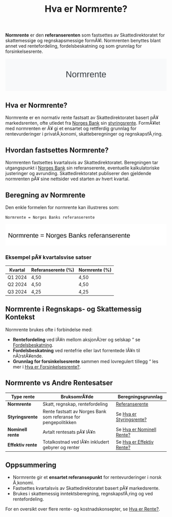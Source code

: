 ﻿---
title: "Hva er Normrente?"
meta_title: "Hva er Normrente?"
meta_description: '**Normrente** er den **referanserenten** som fastsettes av Skattedirektoratet for skattemessige og regnskapsmessige formÃ¥l. Normrenten benyttes blant annet ved...'
slug: normrente
type: blog
layout: pages/single
---

**Normrente** er den **referanserenten** som fastsettes av Skattedirektoratet for skattemessige og regnskapsmessige formÃ¥l. Normrenten benyttes blant annet ved rentefordeling, fordelsbeskatning og som grunnlag for forsinkelsesrente.

![Illustrasjon av Normrente](normrente-image.svg)

## Hva er Normrente?

Normrente er en normativ rente fastsatt av Skattedirektoratet basert pÃ¥ markedsrenten, ofte utledet fra [Norges Bank](/blogs/regnskap/norges-bank "Hva er Norges Bank? Rolle og Funksjoner i Norsk Ã˜konomi") sin [styringsrente](/blogs/regnskap/styringsrente "Hva er Styringsrente? Komplett Guide til Norges Bank sin Styringsrente"). FormÃ¥let med normrenten er Ã¥ gi et ensartet og rettferdig grunnlag for rentevurderinger i privatÃ¸konomi, skatteberegninger og regnskapsfÃ¸ring.

## Hvordan fastsettes Normrente?

Normrenten fastsettes kvartalsvis av Skattedirektoratet. Beregningen tar utgangspunkt i [Norges Bank](/blogs/regnskap/norges-bank "Hva er Norges Bank? Rolle og Funksjoner i Norsk Ã˜konomi") sin referanserente, eventuelle kalkulatoriske justeringer og avrunding. Skattedirektoratet publiserer den gjeldende normrenten pÃ¥ sine nettsider ved starten av hvert kvartal.

## Beregning av Normrente

Den enkle formelen for normrente kan illustreres som:

```text
Normrente = Norges Banks referanserente
```

![Formel for Normrente](normrente-formula.svg)

### Eksempel pÃ¥ kvartalsvise satser

| Kvartal    | Referanserente (%) | Normrente (%) |
|------------|--------------------|---------------|
| Q1 2024    | 4,50               | 4,50          |
| Q2 2024    | 4,50               | 4,50          |
| Q3 2024    | 4,25               | 4,25          |

## Normrente i Regnskaps- og Skattemessig Kontekst

Normrente brukes ofte i forbindelse med:

* **Rentefordeling** ved lÃ¥n mellom aksjonÃ¦rer og selskap “ se [Fordelsbeskatning](/blogs/regnskap/fordelsbeskatning "Hva er Fordelsbeskatning? Komplett Guide til Fordelsbeskatning av Rentefritt LÃ¥n").
* **Fordelsbeskatning** ved rentefrie eller lavt forrentede lÃ¥n til nÃ¦rstÃ¥ende.
* **Grunnlag for forsinkelsesrente** sammen med lovregulert tillegg “ les mer i [Hva er Forsinkelsesrente?](/blogs/regnskap/hva-er-forsinkelsesrente "Hva er Forsinkelsesrente? Komplett Guide til LovpÃ¥lagt Forsinkelsesrente i Norge").

## Normrente vs Andre Rentesatser

| Type rente         | BruksomrÃ¥de                                      | Beregningsgrunnlag                       |
|--------------------|---------------------------------------------------|-------------------------------------------|
| **Normrente**      | Skatt, regnskap, rentefordeling                   | [Referanserente](/blogs/regnskap/normrente "Hva er Normrente? En Guide til Normrente og Referanserente") |
| **Styringsrente**  | Rente fastsatt av Norges Bank som referanse for pengepolitikken | Se [Hva er Styringsrente?](/blogs/regnskap/styringsrente "Hva er Styringsrente? Komplett Guide til Norges Bank sin Styringsrente") |
| **Nominell rente** | Avtalt rentesats pÃ¥ lÃ¥n                           | Se [Hva er Nominell Rente?](/blogs/regnskap/hva-er-nominell-rente "Hva er Nominell Rente? En Guide til Nominell og Effektiv Rente") |
| **Effektiv rente** | Totalkostnad ved lÃ¥n inkludert gebyrer og renter   | Se [Hva er Effektiv Rente?](/blogs/regnskap/hva-er-effektiv-rente "Hva er Effektiv Rente? Komplett Guide til Ã…rlig Effektiv Rente") |

## Oppsummering

* Normrente gir et **ensartet referansepunkt** for rentevurderinger i norsk Ã¸konomi.
* Fastsettes kvartalsvis av Skattedirektoratet basert pÃ¥ markedsrente.
* Brukes i skattemessig inntektsberegning, regnskapsfÃ¸ring og ved rentefordeling.

For en oversikt over flere rente- og kostnadskonsepter, se [Hva er Rente?](/blogs/regnskap/hva-er-avkastning "Hva er Rente? Guide til Rente, NPV og Avkastning").






